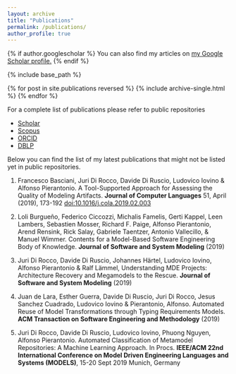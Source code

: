 ```yaml
---
layout: archive
title: "Publications"
permalink: /publications/
author_profile: true
---
```


{% if author.googlescholar %}
  You can also find my articles on <u><a href="{{author.googlescholar}}">my Google Scholar profile</a>.</u>
{% endif %}

{% include base_path %}

{% for post in site.publications reversed %}
  {% include archive-single.html %}
{% endfor %}


For a complete list of publications please refer to public repositories

* [Scholar](https://scholar.google.it/citations?user=JVTAEMMAAAAJ&hl=en)
* [Scopus](https://www.scopus.com/authid/detail.uri?authorId=15064742800)
* [ORCID](http://orcid.org/0000-0002-5231-3952)
* [DBLP](https://dblp.org/pers/hd/p/Pierantonio:Alfonso)

Below you can find the list of my latest publications that might not be listed yet in public repositories.

1. Francesco Basciani, Juri Di Rocco, Davide Di Ruscio, Ludovico Iovino & Alfonso Pierantonio. A Tool-Supported Approach for Assessing the Quality of Modeling Artifacts. **Journal of Computer Languages** 51, April (2019), 173-192 [doi:10.1016/j.cola.2019.02.003](https://doi.org/10.1016/j.cola.2019.02.003)

1. Loli Burgueño, Federico Ciccozzi, Michalis Famelis, Gerti Kappel, Leen Lambers, Sebastien Mosser, Richard F. Paige, Alfonso Pierantonio, Arend Rensink, Rick Salay, Gabriele Taentzer, Antonio Vallecillo, & Manuel Wimmer. Contents for a Model-Based Software Engineering Body of Knowledge. **Journal of Software and System Modeling** (2019) 

1. Juri Di Rocco, Davide Di Ruscio, Johannes Härtel, Ludovico Iovino, Alfonso Pierantonio & Ralf Lämmel, Understanding MDE Projects: Architecture Recovery and Megamodels to the Rescue. **Journal of Software and System Modeling** (2019) 

1. Juan de Lara, Esther Guerra, Davide Di Ruscio, Juri Di Rocco, Jesus Sanchez Cuadrado, Ludovico Iovino & Pierantonio, Alfonso. Automated Reuse of Model Transformations through Typing Requirements Models. **ACM Transaction on Software Engineering and Methodology** (2019)

1. Juri Di Rocco, Davide Di Ruscio, Ludovico Iovino, Phuong Nguyen, Alfonso Pierantonio. Automated Classification of Metamodel Repositories: A Machine Learning Approach. In Procs. **IEEE/ACM 22nd International Conference on Model Driven Engineering Languages and Systems (MODELS)**, 15-20 Sept 2019 Munich, Germany







